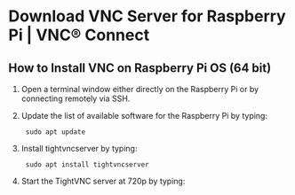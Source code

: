# Download VNC Server for Raspberry Pi | VNC® Connect

## How to Install VNC on Raspberry Pi OS (64 bit) 
1. Open a terminal window either directly on the Raspberry Pi or by connecting remotely via SSH.
2. Update the list of available software for the Raspberry Pi by typing:

        sudo apt update

3. Install tightvncserver by typing:

        sudo apt install tightvncserver
4. Start the TightVNC server at 720p by typing:
